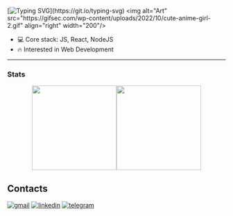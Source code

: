 [![Typing SVG](https://readme-typing-svg.herokuapp.com?font=Fira+Code&pause=1000&color=DF22F7&width=435&lines=Hi%2C+I'm+Oleksii+Telenchak!;Welcome+to+my+GitHub+profile!)](https://git.io/typing-svg)
<img alt="Art" src="https://gifsec.com/wp-content/uploads/2022/10/cute-anime-girl-2.gif" align="right" width="200"/>
- 💻 Core stack: JS, React, NodeJS
- 🔥 Interested in Web Development
<hr />
<h3>Stats</h3>
<div align="center" style="display: flex; justify-content: center;">
  <img src="https://github-readme-stats.vercel.app/api/top-langs/?username=eloleksii&layout=compact" height="195px"  />
  <img src="https://github-readme-stats.vercel.app/api?username=eloleksii" height="195px" />
</div>

<h2>Contacts</h2>
<a target="_blank" href="mailto:letel315@gmail.com"><img alt="gmail"  src="https://img.shields.io/badge/Gmail-D14836?style=for-the-badge&logo=gmail&logoColor=white"/></a>
<a target="_blank" href="https://www.linkedin.com/in/oleksii-telenchak/"><img alt="linkedin"  src="https://img.shields.io/badge/linkedin-%230077B5.svg?style=for-the-badge&logo=linkedin&logoColor=white"/></a>
<a target="_blank" href="https://t.me/elclass1c"><img alt="telegram"  src="https://img.shields.io/badge/Telegram-2CA5E0?style=for-the-badge&logo=telegram&logoColor=white"/></a>
